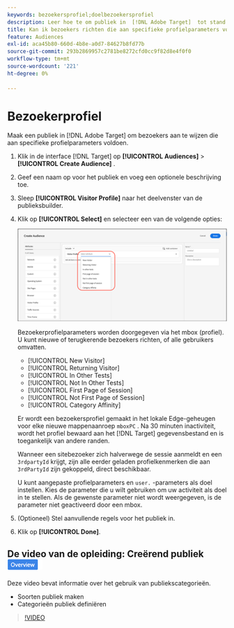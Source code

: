 ```yaml
---
keywords: bezoekersprofiel;doelbezoekersprofiel
description: Leer hoe te om publiek in  [!DNL Adobe Target]  tot stand te brengen om bezoekers te richten die specifieke profielparameters zoals nieuwe of terugkerende bezoeker, categorievijnheid, en meer ontmoeten.
title: Kan ik bezoekers richten die aan specifieke profielparameters voldoen?
feature: Audiences
exl-id: aca45b80-660d-4b8e-a0d7-84627b8fd77b
source-git-commit: 293b2869957c2781be8272cfd0cc9f82d8e4f0f0
workflow-type: tm+mt
source-wordcount: '221'
ht-degree: 0%

---
```


# Bezoekerprofiel

Maak een publiek in [!DNL Adobe Target] om bezoekers aan te wijzen die aan specifieke profielparameters voldoen.

1. Klik in de interface [!DNL Target] op **[!UICONTROL Audiences]** > **[!UICONTROL Create Audience]** .
1. Geef een naam op voor het publiek en voeg een optionele beschrijving toe.
1. Sleep **[!UICONTROL Visitor Profile]** naar het deelvenster van de publieksbuilder.

1. Klik op **[!UICONTROL Select]** en selecteer een van de volgende opties:

   ![ target_bezoeker_profile beeld ](assets/target_visitor_profile.png)

   Bezoekerprofielparameters worden doorgegeven via het mbox (profiel). U kunt nieuwe of terugkerende bezoekers richten, of alle gebruikers omvatten.

   * [!UICONTROL New Visitor]
   * [!UICONTROL Returning Visitor]
   * [!UICONTROL In Other Tests]
   * [!UICONTROL Not In Other Tests]
   * [!UICONTROL First Page of Session]
   * [!UICONTROL Not First Page of Session]
   * [!UICONTROL Category Affinity]

   Er wordt een bezoekersprofiel gemaakt in het lokale Edge-geheugen voor elke nieuwe mappenaanroep `mboxPC` . Na 30 minuten inactiviteit, wordt het profiel bewaard aan het [!DNL Target] gegevensbestand en is toegankelijk van andere randen.

   Wanneer een sitebezoeker zich halverwege de sessie aanmeldt en een `3rdpartyId` krijgt, zijn alle eerder geladen profielkenmerken die aan `3rdPartyId` zijn gekoppeld, direct beschikbaar.

   U kunt aangepaste profielparameters en `user.` -parameters als doel instellen. Kies de parameter die u wilt gebruiken om uw activiteit als doel in te stellen. Als de gewenste parameter niet wordt weergegeven, is de parameter niet geactiveerd door een mbox.

1. (Optioneel) Stel aanvullende regels voor het publiek in.
1. Klik op **[!UICONTROL Done]**.

## De video van de opleiding: Creërend publiek ![ badge van het Overzicht ](/help/main/assets/overview.png)

Deze video bevat informatie over het gebruik van publiekscategorieën.

* Soorten publiek maken
* Categorieën publiek definiëren

>[!VIDEO](https://video.tv.adobe.com/v/17392)
